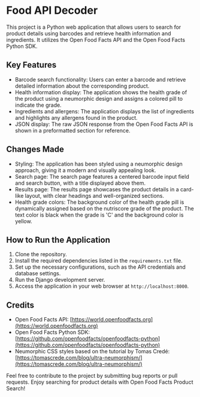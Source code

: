 # Food API Decoder
This project is a Python web application that allows users to search for product details using barcodes and retrieve health information and ingredients. It utilizes the Open Food Facts API and the Open Food Facts Python SDK.

## Key Features

- Barcode search functionality: Users can enter a barcode and retrieve detailed information about the corresponding product.
- Health information display: The application shows the health grade of the product using a neumorphic design and assigns a colored pill to indicate the grade.
- Ingredients and allergens: The application displays the list of ingredients and highlights any allergens found in the product.
- JSON display: The raw JSON response from the Open Food Facts API is shown in a preformatted section for reference.

## Changes Made

- Styling: The application has been styled using a neumorphic design approach, giving it a modern and visually appealing look.
- Search page: The search page features a centered barcode input field and search button, with a title displayed above them.
- Results page: The results page showcases the product details in a card-like layout, with clear headings and well-organized sections.
- Health grade colors: The background color of the health grade pill is dynamically assigned based on the nutriscore grade of the product. The text color is black when the grade is 'C' and the background color is yellow.

## How to Run the Application

1. Clone the repository.
2. Install the required dependencies listed in the `requirements.txt` file.
3. Set up the necessary configurations, such as the API credentials and database settings.
4. Run the Django development server.
5. Access the application in your web browser at `http://localhost:8000`.

## Credits

- Open Food Facts API: [https://world.openfoodfacts.org](https://world.openfoodfacts.org)
- Open Food Facts Python SDK: [https://github.com/openfoodfacts/openfoodfacts-python](https://github.com/openfoodfacts/openfoodfacts-python)
- Neumorphic CSS styles based on the tutorial by Tomas Credé: [https://tomascrede.com/blog/ultra-neumorphism/](https://tomascrede.com/blog/ultra-neumorphism/)

Feel free to contribute to the project by submitting bug reports or pull requests. Enjoy searching for product details with Open Food Facts Product Search!

